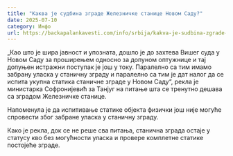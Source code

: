 ```yaml
---
title: "Каква је судбина зграде Железничке станице Новом Саду?"
date: 2025-07-10
category: Инфо
url: https://backapalankavesti.com/info/srbija/kakva-je-sudbina-zgrade-zeleznicke-stanice-novom-sadu/
---
```


„Као што је шира јавност и упозната, дошло је до захтева Вишег суда у Новом Саду за проширењем односно за допуном оптужнице и тај допуњен истражни поступак је још у току. Паралелно са тим имамо забрану уласка у станичну зграду и паралелно са тим је дат налог да се испита укупна статика станичне зграде у Новом Саду“, рекла је министарка Софронијевић за Танјуг на питање шта се тренутно дешава са зградом Железничке станице.

Напоменула је да испитивање статике објекта физички још није могуће спровести због забране уласка у станичну зграду.

Како је рекла, док се не реше сва питања, станична зграда остаје у статусу кво без могућности уласка и провере комплетне статике постојеће зграде.
